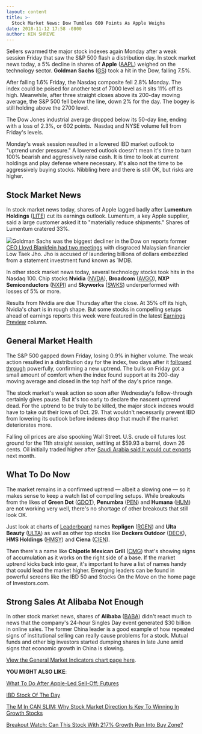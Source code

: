 ```yaml
---
layout: content
title: >-
  Stock Market News: Dow Tumbles 600 Points As Apple Weighs
date: 2018-11-12 17:58 -0800
author: KEN SHREVE
---
```






Sellers swarmed the major stock indexes again Monday after a weak session Friday that saw the S&P 500 flash a distribution day. In stock market news today, a 5% decline in shares of **Apple** ([AAPL](https://research.investors.com/quote.aspx?symbol=AAPL)) weighed on the technology sector. **Goldman Sachs** ([GS](https://research.investors.com/quote.aspx?symbol=GS)) took a hit in the Dow, falling 7.5%.




After falling 1.6% Friday, the Nasdaq composite fell 2.8% Monday. The index could be poised for another test of 7000 level as it sits 11% off its high. Meanwhile, after three straight closes above its 200-day moving average, the S&P 500 fell below the line, down 2% for the day. The bogey is still holding above the 2700 level.


The Dow Jones industrial average dropped below its 50-day line, ending with a loss of 2.3%, or 602 points.  Nasdaq and NYSE volume fell from Friday's levels.


Monday's weak session resulted in a lowered IBD market outlook to "uptrend under pressure." A lowered outlook doesn't mean it's time to turn 100% bearish and aggressively raise cash. It is time to look at current holdings and play defense where necessary. It's also not the time to be aggressively buying stocks. Nibbling here and there is still OK, but risks are higher.


Stock Market News
-----------------


In stock market news today, shares of Apple lagged badly after **Lumentum Holdings** ([LITE](https://research.investors.com/quote.aspx?symbol=LITE)) cut its earnings outlook. Lumentum, a key Apple supplier, said a large customer asked it to "materially reduce shipments." Shares of Lumentum cratered 33%.


![](https://www.investors.com/wp-content/uploads/2018/11/MP_111218-229x300.jpg)Goldman Sachs was the biggest decliner in the Dow on reports former [CEO Lloyd Blankfein had two meetings](https://www.investors.com/news/goldman-sachs-stock-bank-stocks-1mdb-scandal/) with disgraced Malaysian financier Low Taek Jho. Jho is accused of laundering billions of dollars embezzled from a statement investment fund known as 1MDB.


In other stock market news today, several technology stocks took hits in the Nasdaq 100. Chip stocks **Nvidia** ([NVDA](https://research.investors.com/quote.aspx?symbol=NVDA)), **Broadcom** ([AVGO](https://research.investors.com/quote.aspx?symbol=AVGO)), **NXP Semiconductors** ([NXPI](https://research.investors.com/quote.aspx?symbol=NXPI)) and **Skyworks** ([SWKS](https://research.investors.com/quote.aspx?symbol=SWKS)) underperformed with losses of 5% or more.


Results from Nvidia are due Thursday after the close. At 35% off its high, Nvidia's chart is in rough shape. But some stocks in compelling setups ahead of earnings reports this week were featured in the latest [Earnings Preview](https://www.investors.com/research/earnings-preview/option-trading-cisco-systems-nordstrom-earnings/) column.


General Market Health
---------------------


The S&P 500 gapped down Friday, losing 0.9% in higher volume. The weak action resulted in a distribution day for the index, two days after it [followed through](https://www.investors.com/how-to-invest/investors-corner/why-you-should-buy-on-the-follow-through-day/) powerfully, confirming a new uptrend. The bulls on Friday got a small amount of comfort when the index found support at its 200-day moving average and closed in the top half of the day's price range.


The stock market's weak action so soon after Wednesday's follow-through certainly gives pause. But it's too early to declare the nascent uptrend dead. For the uptrend to be truly to be killed, the major stock indexes would have to take out their lows of Oct. 29. That wouldn't necessarily prevent IBD from lowering its outlook before indexes drop that much if the market deteriorates more.


Falling oil prices are also spooking Wall Street. U.S. crude oil futures lost ground for the 11th straight session, settling at $59.93 a barrel, down 26 cents. Oil initially traded higher after [Saudi Arabia said it would cut exports](https://www.investors.com/news/oil-prices-jump-saudi-arabia-signals-opec-production-cuts/) next month.


What To Do Now
--------------


The market remains in a confirmed uptrend — albeit a slowing one — so it makes sense to keep a watch list of compelling setups. While breakouts from the likes of **Green Dot** ([GDOT](https://research.investors.com/quote.aspx?symbol=GDOT)), **Penumbra** ([PEN](https://research.investors.com/quote.aspx?symbol=PEN)) and **Humana** ([HUM](https://research.investors.com/quote.aspx?symbol=HUM)) are not working very well, there's no shortage of other breakouts that still look OK.


Just look at charts of [Leaderboard](https://leaderboard.investors.com) names **Repligen** ([RGEN](https://research.investors.com/quote.aspx?symbol=RGEN)) and **Ulta Beauty** ([ULTA](https://research.investors.com/quote.aspx?symbol=ULTA)) as well as other top stocks like **Deckers Outdoor** ([DECK](https://research.investors.com/quote.aspx?symbol=DECK)), **HMS Holdings** ([HMSY](https://research.investors.com/quote.aspx?symbol=HMSY)) and **Ciena** ([CIEN](https://research.investors.com/quote.aspx?symbol=CIEN)).


Then there's a name like **Chipotle Mexican Grill** ([CMG](https://research.investors.com/quote.aspx?symbol=CMG)) that's showing signs of accumulation as it works on the right side of a base. If the market uptrend kicks back into gear, it's important to have a list of names handy that could lead the market higher. Emerging leaders can be found in powerful screens like the IBD 50 and Stocks On the Move on the home page of Investors.com.


Strong Sales At Alibaba Not Enough
----------------------------------


In other stock market news, shares of **Alibaba** ([BABA](https://research.investors.com/quote.aspx?symbol=BABA)) didn't react much to news that the company's 24-hour Singles Day event generated $30 billion in online sales. The former China leader is a good example of how repeated signs of institutional selling can really cause problems for a stock. Mutual funds and other big investors started dumping shares in late June amid signs that economic growth in China is slowing.


[View the General Market Indicators chart page here](https://www.investors.com/wp-content/uploads/2018/11/IBD1211152205GMI.pdf).


**YOU MIGHT ALSO LIKE**:


[What To Do After Apple-Led Sell-Off; Futures](https://www.investors.com/market-trend/stock-market-today/dow-jones-futures-apple-stock-goldman-stock-market-rally/)


[IBD Stock Of The Day](https://www.investors.com/research/ibd-stock-of-the-day/ibd-stock-of-the-day-lilly-stock-diabetes-treatments/)


[The M In CAN SLIM: Why Stock Market Direction Is Key To Winning In Growth Stocks](https://www.investors.com/how-to-invest/investors-corner/the-m-in-can-slim-why-market-direction-is-key-to-winning-in-stocks/)


[Breakout Watch: Can This Stock With 217% Growth Run Into Buy Zone?](https://www.investors.com/research/ibd-stock-analysis/retail-stocks-to-watch-shoe-carnival/)




